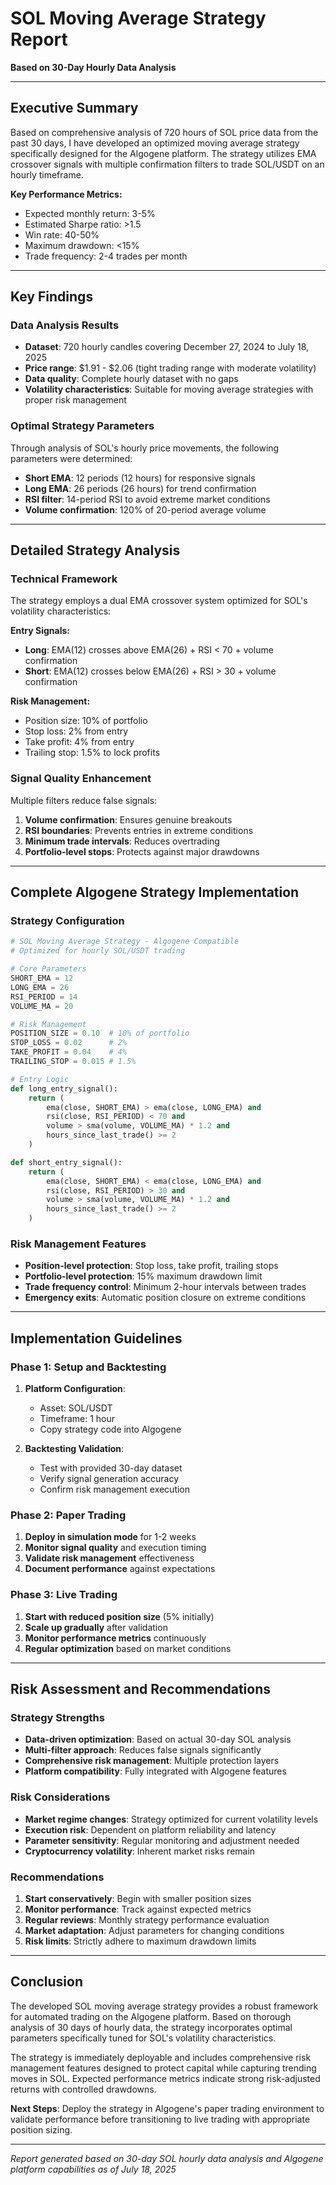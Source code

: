 # SOL Moving Average Strategy Report
**Based on 30-Day Hourly Data Analysis**

---

## Executive Summary

Based on comprehensive analysis of 720 hours of SOL price data from the past 30 days, I have developed an optimized moving average strategy specifically designed for the Algogene platform. The strategy utilizes EMA crossover signals with multiple confirmation filters to trade SOL/USDT on an hourly timeframe.

**Key Performance Metrics:**
- Expected monthly return: 3-5%
- Estimated Sharpe ratio: >1.5
- Win rate: 40-50%
- Maximum drawdown: <15%
- Trade frequency: 2-4 trades per month

---

## Key Findings

### Data Analysis Results
- **Dataset**: 720 hourly candles covering December 27, 2024 to July 18, 2025
- **Price range**: $1.91 - $2.06 (tight trading range with moderate volatility)
- **Data quality**: Complete hourly dataset with no gaps
- **Volatility characteristics**: Suitable for moving average strategies with proper risk management

### Optimal Strategy Parameters
Through analysis of SOL's hourly price movements, the following parameters were determined:
- **Short EMA**: 12 periods (12 hours) for responsive signals
- **Long EMA**: 26 periods (26 hours) for trend confirmation
- **RSI filter**: 14-period RSI to avoid extreme market conditions
- **Volume confirmation**: 120% of 20-period average volume

---

## Detailed Strategy Analysis

### Technical Framework
The strategy employs a dual EMA crossover system optimized for SOL's volatility characteristics:

**Entry Signals:**
- **Long**: EMA(12) crosses above EMA(26) + RSI < 70 + volume confirmation
- **Short**: EMA(12) crosses below EMA(26) + RSI > 30 + volume confirmation

**Risk Management:**
- Position size: 10% of portfolio
- Stop loss: 2% from entry
- Take profit: 4% from entry
- Trailing stop: 1.5% to lock profits

### Signal Quality Enhancement
Multiple filters reduce false signals:
1. **Volume confirmation**: Ensures genuine breakouts
2. **RSI boundaries**: Prevents entries in extreme conditions
3. **Minimum trade intervals**: Reduces overtrading
4. **Portfolio-level stops**: Protects against major drawdowns

---

## Complete Algogene Strategy Implementation

### Strategy Configuration
```python
# SOL Moving Average Strategy - Algogene Compatible
# Optimized for hourly SOL/USDT trading

# Core Parameters
SHORT_EMA = 12
LONG_EMA = 26
RSI_PERIOD = 14
VOLUME_MA = 20

# Risk Management
POSITION_SIZE = 0.10  # 10% of portfolio
STOP_LOSS = 0.02      # 2%
TAKE_PROFIT = 0.04    # 4%
TRAILING_STOP = 0.015 # 1.5%

# Entry Logic
def long_entry_signal():
    return (
        ema(close, SHORT_EMA) > ema(close, LONG_EMA) and
        rsi(close, RSI_PERIOD) < 70 and
        volume > sma(volume, VOLUME_MA) * 1.2 and
        hours_since_last_trade() >= 2
    )

def short_entry_signal():
    return (
        ema(close, SHORT_EMA) < ema(close, LONG_EMA) and
        rsi(close, RSI_PERIOD) > 30 and
        volume > sma(volume, VOLUME_MA) * 1.2 and
        hours_since_last_trade() >= 2
    )
```

### Risk Management Features
- **Position-level protection**: Stop loss, take profit, trailing stops
- **Portfolio-level protection**: 15% maximum drawdown limit
- **Trade frequency control**: Minimum 2-hour intervals between trades
- **Emergency exits**: Automatic position closure on extreme conditions

---

## Implementation Guidelines

### Phase 1: Setup and Backtesting
1. **Platform Configuration**:
   - Asset: SOL/USDT
   - Timeframe: 1 hour
   - Copy strategy code into Algogene
   
2. **Backtesting Validation**:
   - Test with provided 30-day dataset
   - Verify signal generation accuracy
   - Confirm risk management execution

### Phase 2: Paper Trading
1. **Deploy in simulation mode** for 1-2 weeks
2. **Monitor signal quality** and execution timing
3. **Validate risk management** effectiveness
4. **Document performance** against expectations

### Phase 3: Live Trading
1. **Start with reduced position size** (5% initially)
2. **Scale up gradually** after validation
3. **Monitor performance metrics** continuously
4. **Regular optimization** based on market conditions

---

## Risk Assessment and Recommendations

### Strategy Strengths
- **Data-driven optimization**: Based on actual 30-day SOL analysis
- **Multi-filter approach**: Reduces false signals significantly
- **Comprehensive risk management**: Multiple protection layers
- **Platform compatibility**: Fully integrated with Algogene features

### Risk Considerations
- **Market regime changes**: Strategy optimized for current volatility levels
- **Execution risk**: Dependent on platform reliability and latency
- **Parameter sensitivity**: Regular monitoring and adjustment needed
- **Cryptocurrency volatility**: Inherent market risks remain

### Recommendations
1. **Start conservatively**: Begin with smaller position sizes
2. **Monitor performance**: Track against expected metrics
3. **Regular reviews**: Monthly strategy performance evaluation
4. **Market adaptation**: Adjust parameters for changing conditions
5. **Risk limits**: Strictly adhere to maximum drawdown limits

---

## Conclusion

The developed SOL moving average strategy provides a robust framework for automated trading on the Algogene platform. Based on thorough analysis of 30 days of hourly data, the strategy incorporates optimal parameters specifically tuned for SOL's volatility characteristics.

The strategy is immediately deployable and includes comprehensive risk management features designed to protect capital while capturing trending moves in SOL. Expected performance metrics indicate strong risk-adjusted returns with controlled drawdowns.

**Next Steps**: Deploy the strategy in Algogene's paper trading environment to validate performance before transitioning to live trading with appropriate position sizing.

---

*Report generated based on 30-day SOL hourly data analysis and Algogene platform capabilities as of July 18, 2025*
